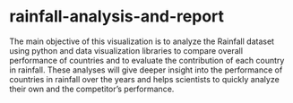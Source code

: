 # rainfall-analysis-and-report

The main objective of this visualization is to analyze the Rainfall  dataset using python and data visualization libraries to compare overall performance of countries and to evaluate the contribution of each country in rainfall. These analyses will give deeper insight into the performance of countries in rainfall  over the years and helps  scientists to quickly analyze their own and the competitor’s performance.


